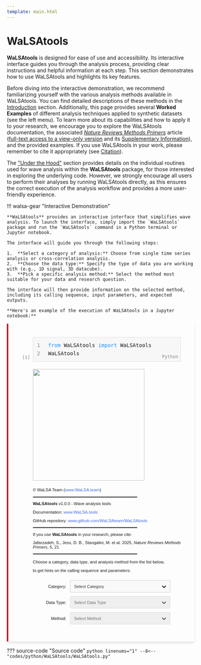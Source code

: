 ```yaml
---
template: main.html
---
```


# WaLSAtools

**WaLSAtools** is designed for ease of use and accessibility. Its interactive interface guides you through the analysis process, providing clear instructions and helpful information at each step. This section demonstrates how to use WaLSAtools and highlights its key features.

Before diving into the interactive demonstration, we recommend familiarizing yourself with the various analysis methods available in WaLSAtools. You can find detailed descriptions of these methods in the [Introduction](introduction.md) section. Additionally, this page provides several **Worked Examples** of different analysis techniques applied to synthetic datasets (see the left menu). To learn more about its capabilities and how to apply it to your research, we encourage you to explore the WaLSAtools documentation, the associated *[Nature Reviews Methods Primers](https://www.nature.com/articles/s43586-025-00392-0)* article ([full-text access to a view-only version](https://WaLSA.tools/nrmp) and its [Supplementary Information](https://WaLSA.tools/nrmp-si)), and the provided examples. If you use WaLSAtools in your work, please remember to cite it appropriately (see [Citation][9]).

The ["Under the Hood"](routines.md) section provides details on the individual routines used for wave analysis within the **WaLSAtools** package, for those interested in exploring the underlying code. However, we strongly encourage all users to perform their analyses by running WaLSAtools directly, as this ensures the correct execution of the analysis workflow and provides a more user-friendly experience.

  [9]: ../citation.md

!!! walsa-gear "Interactive Demonstration"

    **WaLSAtools** provides an interactive interface that simplifies wave analysis. To launch the interface, simply import the `WaLSAtools` package and run the `WaLSAtools` command in a Python terminal or Jupyter notebook.

    The interface will guide you through the following steps:

    1.  **Select a category of analysis:** Choose from single time series analysis or cross-correlation analysis.
    2.  **Choose the data type:** Specify the type of data you are working with (e.g., 1D signal, 3D datacube).
    3.  **Pick a specific analysis method:** Select the method most suitable for your data and research question.

    The interface will then provide information on the selected method, including its calling sequence, input parameters, and expected outputs.

    **Here's an example of the execution of WaLSAtools in a Jupyter notebook:**

<style>
    .dropdown-container {
        margin-left: 30px;
        margin-top: 20px;
        font-size: 0.9em;
        line-height: 2;
        display: flex;
        flex-direction: column;
        gap: 10px;
    }
    .dropdown-row {
        display: flex;
        align-items: center;
        gap: 10px;
    }   
    select {
        width: 270px !important;
        height: 33px !important;
        padding: 5px 10px;
        font-size: 1em;
        color: #333;
        border: 1px solid #ccc;
        border-radius: 2px;
        background-color: #f9f9f9;
        appearance: none;
        -webkit-appearance: none;
        -moz-appearance: none;
        background-image: url('data:image/svg+xml,%3Csvg xmlns="http://www.w3.org/2000/svg" width="12" height="12" viewBox="0 0 12 12"%3E%3Cpath d="M1,4 L6,9 L11,4" fill="none" stroke="%23000" stroke-width="2.0" /%3E%3C/svg%3E');
        background-repeat: no-repeat;
        background-position: right 10px center;
        background-size: 12px 12px;
        cursor: pointer;
    }
    select:focus {
        outline: none;
        border-color: #4caf50;
        box-shadow: 0 0 5px rgba(76, 175, 80, 0.6);
    }
    select:disabled {
        background-color: #eaeaea;
        cursor: not-allowed;
    }   
    .output-container {
        margin-left: 30px;
        margin-top: 5px;
        padding: 0;
        display: none; /* Hidden by default */
    }
    .parameters-table {
        border-collapse: collapse;
        border: 1px solid #222;
        width: calc(100% - 30px);
        box-sizing: border-box;
        table-layout: auto;
        margin-top: 20px;
        font-size: 0.9em;
    }
    .parameters-table td {
        border: 1px solid #222;
        padding: 8px;
        text-align: left;
    }
    .parameters-table th {
        padding: 8px;
        text-align: left;
    }   
    .code-container {
        font-family: monospace;
        position: relative;
        background-color: #f7f7f7;
        border: 1px solid #ddd;
        margin-left: 30px; 
        padding: 10px;
        padding-left: 40px; /* For line numbers */
        font-size: 14px;
        line-height: 1.6;
        display: inline-block;
        width: calc(100% - 30px);
        box-sizing: border-box;
    }
    .line-numbers {
        position: absolute;
        top: 10px;
        left: 10px;
        color: #888;
        text-align: right;
        line-height: 1.6;
        font-size: 14px;
    }
    .execute-btn {
        background-color: #4caf50;
        color: white;
        border: none;
        border-radius: 50%;
        width: 20px;
        height: 20px;
        display: flex;
        justify-content: center;
        align-items: center;
        font-size: 16px;
        font-weight: bold;
        cursor: pointer;
        position: absolute;
        left: -30px; /* Place the button outside the box */
        top: 2px;
    }
    .execute-btn:hover {
        background-color: #45a049;
    }
    .index-number {
        position: absolute;
        bottom: 0px;
        left: -30px;
        color: #888;
        font-size: 12px;
    }
    .python-label {
        position: absolute;
        bottom: 2px;
        right: 6px;
        font-size: 12px;
        color: #888;
    }
    .walsa-gear-code {
        border-left: 4px solid rgb(189, 26, 31); 
        background-color: rgba(255, 255, 255, 0.1);
        padding: 16px; 
        border-radius: 1px; 
        margin-bottom: 16px; 
        box-shadow: 0px 4px 6px rgba(0, 0, 0, 0.1);
    }
</style>
<div class="walsa-gear-code">
<div style="font-family: Arial, sans-serif; margin: 20px; font-size: 0.9em; line-height: 0.9em;">
<div class="code-container">
    <!-- Line numbers -->
    <div class="line-numbers">
        1<br>
        2
    </div>
    <!-- Code area -->
    <div>
        <span style="color:DodgerBlue">from</span> WaLSAtools <span style="color:DodgerBlue">import</span> WaLSAtools<br>
        WaLSAtools
    </div>
    <!-- Execute button -->
    <!-- <button class="execute-btn">▶</button> -->
    <!-- Index number -->
    <div class="index-number">[1]</div>  
    <!-- Python label -->
    <div class="python-label">Python</div>
</div>
<!-- Logo -->
<div style="margin-left: 30px; margin-top: 20px;">
    <img src="https://walsa.team/images/walsatools_black.png" style="width: 300px; height: auto;">
</div>
<!-- Credits -->
<div style="margin-left: 30px; margin-top: 20px; font-size: 0.9em;">
    <p>© WaLSA Team (<a href="https://www.WaLSA.team" target="_blank" style="color: #4169E1; text-decoration: none;">www.WaLSA.team</a>)</p>
    <hr style="width: 70%; margin: 0; border: 0.98px solid #888; margin-bottom: 10px;">
    <p><strong>WaLSAtools</strong> v1.0.0 - Wave analysis tools</p>
    <p>Documentation: <a href="https://www.WaLSA.tools" target="_blank" style="color: #4169E1; text-decoration: none;">www.WaLSA.tools</a></p>
    <p>GitHub repository: <a href="https://www.github.com/WaLSAteam/WaLSAtools" target="_blank" style="color: #4169E1; text-decoration: none;">www.github.com/WaLSAteam/WaLSAtools</a></p>
    <hr style="width: 70%; margin: 0; border: 0.98px solid #888; margin-bottom: 10px;">
    <p>If you use <strong>WaLSAtools</strong> in your research, please cite:</p>
    <p>Jafarzadeh, S., Jess, D. B., Stangalini, M. et al. 2025, <em>Nature Reviews Methods Primers</em>, 5, 21</p>
    <hr style="width: 70%; margin: 0; border: 0.98px solid #888; margin-bottom: 15px;">
    <p>Choose a category, data type, and analysis method from the list below,</p>
    <p>to get hints on the calling sequence and parameters:</p>
</div>
<!-- Dropdown Menus -->
<div class="dropdown-container">
    <div class="dropdown-row">
        <label for="category" style="width: 90px !important; text-align: right !important;">Category:</label>
        <select id="category">
            <option value="">Select Category</option>
            <option value="a">Single Time Series Analysis</option>
            <option value="b">Cross-Correlation Between Two Time Series</option>
        </select>
    </div>
    <div class="dropdown-row">
        <label for="datatype" style="width: 90px !important; text-align: right !important;">Data Type:</label>
        <select id="datatype" disabled>
            <option value="">Select Data Type</option>
        </select>
    </div>
    <div class="dropdown-row">
        <label for="analysisMethod" style="width: 90px !important; text-align: right !important;">Method:</label>
        <select id="analysisMethod" disabled>
            <option value="">Select Method</option>
        </select>
    </div>
    <div class="dropdown-row">
        <label for="subMethod" id="subMethodLabel" style="width: 90px !important; text-align: right !important; display:none;">Sub-method:</label>
        <select id="subMethod" style="display:none;">
            <option value="">Select Sub-method</option>
            <option value="fft">FFT</option>
            <option value="wavelet">Wavelet</option>
            <option value="lombscargle">Lomb-Scargle</option>
            <option value="welch">Welch</option>
        </select>
    </div>
</div>
<div id="dropdownMessage" style="margin-left: 30px; margin-top: 15px; font-size: 0.9em; display: none;">
    Please select appropriate options from all dropdown menus.
</div>
<div class="output-container" id="outputContainer">
    <p style="font-size: 1.0em;">Calling Sequence:</p>
    <span id="callingSequence" style="font-size: 0.95em !important; margin: 0 !important; padding: 0 !important;"></span>
    <div id="warningNote" style="display: none; margin-left: 30px; margin-bottom: 15px;">
        <div style="border: 2px solid #27AE60; padding: 10px; background-color: #E9F7EF; border-radius: 4px;">
            <strong style="color: #196F3D;">Note: </strong>
            <span id="warningMessage" style="color: #000;"></span>
        </div>
    </div>
    <table class="parameters-table">
        <thead>
            <tr style="background-color: #fff;"><th colspan="3" style="text-align: left; color: #000; font-size: 110%;">Parameters (**kwargs)</th></tr>
            <tr style="background-color: #222;">
                <th style="color: #fff; border-right: 1px solid #ccc; text-align: left; white-space: nowrap;">Parameter</th>
                <th style="color: #fff; border-right: 1px solid #ccc; text-align: left; white-space: nowrap;">Type</th>
                <th style="color: #fff; text-align: left; width: 100%;">Description</th>
            </tr>
        </thead>
        <tbody id="parameterTableBody">
        </tbody>
    </table>
</div>
</div>
</div>
<script>
    const parameters = {
        single_series: {
            fft: {
                returnValues: 'power, frequency, significance, amplitude',
                parameters: {
                    signal: { type: 'array', description: 'The input signal (1D).' },
                    time: { type: 'array', description: 'The time array corresponding to the signal.' },
                    siglevel: { type: 'float', description: 'Significance level for the confidence intervals. Default: 0.95.' },
                    nperm: { type: 'int', description: 'Number of permutations for significance testing. Default: 1000.' },
                    nosignificance: { type: 'bool', description: 'If True, skip significance calculation. Default: False.' },
                    apod: { type: 'float', description: 'Extent of apodization edges (of a Tukey window). Default: 0.1.' },
                    pxdetrend: { type: 'int', description: 'Subtract linear trend with time per pixel. Options: 1 (simple) or 2 (advanced). Default: 2.' },
                    polyfit: { type: 'int', description: 'Degree of polynomial fit for detrending the data. If set, a polynomial fit (instead of linear) is applied. Default: None' },
                    meantemporal: { type: 'bool', description: 'If True, apply simple temporal detrending by subtracting the mean signal from the data, skipping fitting procedures. Default: False.' },
                    meandetrend: { type: 'bool', description: 'If True, subtract the linear trend with time for the image means (spatial detrending). Default: False.' },
                    recon: { type: 'bool', description: 'If True, perform Fourier reconstruction of the input time series. This does not preserve amplitudes but is useful for examining frequencies far from the low-frequency range. Default: False.' },
                    resample_original: { type: 'bool', description: 'If True, and if recon is set to True, approximate values close to the original are returned for comparison. Default: False.' },
                    nodetrendapod: { type: 'bool', description: 'If True, neither detrending nor apodization is performed. Default: False.' },
                    amplitude: { type: 'bool', description: ' If True, return the amplitudes of the Fourier transform. Default: False.' },
                    silent: { type: 'bool', description: 'If True, suppress print statements. Default: False.' }
                }
            },
            wavelet: {
                returnValues: 'power, period, significance, coi, gws_power, gws_significance, rgws_power',
                parameters: {
                    signal: { type: 'array', description: 'The input signal (1D).' },
                    time: { type: 'array', description: 'The time array corresponding to the signal.' },
                    siglevel: { type: 'float', description: 'Significance level for the confidence intervals. Default: 0.95.' },
                    nperm: { type: 'int', description: 'Number of permutations for significance testing. Default: 1000.' },
                    mother: { type: 'str', description: 'The mother wavelet function to use. Default: "morlet".' },
                    GWS: { type: 'bool', description: 'If True, calculate the Global Wavelet Spectrum. Default: False.' },
                    RGWS: { type: 'bool', description: 'If True, calculate the Refined Global Wavelet Spectrum (time-integrated power, excluding COI and insignificant areas). Default: False.' },
                    dj: { type: 'float', description: 'Scale spacing. Smaller values result in better scale resolution but slower calculations. Default: 0.025.' },
                    s0: { type: 'float', description: 'Initial (smallest) scale of the wavelet. Default: 2 * dt.' },
                    J: { type: 'int', description: 'Number of scales minus one. Scales range from s0 up to s0 * 2**(J * dj), giving a total of (J + 1) scales. Default: (log2(N * dt / s0)) / dj.' },
                    lag1: { type: 'float', description: 'Lag-1 autocorrelation. Default: 0.0.' },
                    apod: { type: 'float', description: 'Extent of apodization edges (of a Tukey window). Default: 0.1.' },
                    pxdetrend: { type: 'int', description: 'Subtract linear trend with time per pixel. Options: 1 (simple) or 2 (advanced). Default: 2.' },
                    polyfit: { type: 'int', description: 'Degree of polynomial fit for detrending the data. If set, a polynomial fit (instead of linear) is applied. Default: None' },
                    meantemporal: { type: 'bool', description: 'If True, apply simple temporal detrending by subtracting the mean signal from the data, skipping fitting procedures. Default: False.' },
                    meandetrend: { type: 'bool', description: 'If True, subtract the linear trend with time for the image means (spatial detrending). Default: False.' },
                    recon: { type: 'bool', description: 'If True, perform Fourier reconstruction of the input time series. This does not preserve amplitudes but is useful for examining frequencies far from the low-frequency range. Default: False.' },
                    resample_original: { type: 'bool', description: 'If True, and if recon is set to True, approximate values close to the original are returned for comparison. Default: False.' },
                    nodetrendapod: { type: 'bool', description: 'If True, neither detrending nor apodization is performed. Default: False.' },
                    silent: { type: 'bool', description: 'If True, suppress print statements. Default: False.' }
                }
            },
            lombscargle: {
                returnValues: 'power, frequency, significance',
                parameters: {
                    signal: { type: 'array', description: 'The input signal (1D).' },
                    time: { type: 'array', description: 'The time array corresponding to the signal.' },
                    siglevel: { type: 'float', description: 'Significance level for the confidence intervals. Default: 0.95.' },
                    nperm: { type: 'int', description: 'Number of permutations for significance testing. Default: 1000.' },
                    dy: { type: 'array', description: 'Errors or observational uncertainties associated with the time series.' },
                    fit_mean: { type: 'bool', description: 'If True, include a constant offset as part of the model at each frequency. This improves accuracy, especially for incomplete phase coverage.' },
                    center_data: { type: 'bool', description: 'If True, pre-center the data by subtracting the weighted mean of the input data. This is especially important if fit_mean=False.' },
                    nterms: { type: 'int', description: 'Number of terms to use in the Fourier fit. Default: 1.' },
                    normalization: { type: 'str', description: 'The normalization method for the periodogram. Options: "standard", "model", "log", "psd". Default: "standard".' },
                    nosignificance: { type: 'bool', description: 'If True, skip significance calculation. Default: False.' },
                    apod: { type: 'float', description: 'Extent of apodization edges (of a Tukey window). Default: 0.1.' },
                    pxdetrend: { type: 'int', description: 'Subtract linear trend with time per pixel. Options: 1 (simple) or 2 (advanced). Default: 2.' },
                    polyfit: { type: 'int', description: 'Degree of polynomial fit for detrending the data. If set, a polynomial fit (instead of linear) is applied. Default: None' },
                    meantemporal: { type: 'bool', description: 'If True, apply simple temporal detrending by subtracting the mean signal from the data, skipping fitting procedures. Default: False.' },
                    meandetrend: { type: 'bool', description: 'If True, subtract the linear trend with time for the image means (spatial detrending). Default: False.' },
                    recon: { type: 'bool', description: 'If True, perform Fourier reconstruction of the input time series. This does not preserve amplitudes but is useful for examining frequencies far from the low-frequency range. Default: False.' },
                    resample_original: { type: 'bool', description: 'If True, and if recon is set to True, approximate values close to the original are returned for comparison. Default: False.' },
                    nodetrendapod: { type: 'bool', description: 'If True, neither detrending nor apodization is performed. Default: False.' },
                    silent: { type: 'bool', description: 'If True, suppress print statements. Default: False.' }
                }
            },
            welch: {
                returnValues: 'power, frequency, significance',
                parameters: {
                    signal: { type: 'array', description: 'The 1D time series signal.' },
                    time: { type: 'array', description: 'The time array corresponding to the signal.' },
                    nperseg: { type: 'int', description: 'Length of each segment for analysis. Default: 256.' },
                    noverlap: { type: 'int', description: 'Number of points to overlap between segments. Default: 128.' },
                    window: { type: 'str', description: 'Type of window function used in the Welch method. Default: "hann".' },
                    siglevel: { type: 'float', description: 'Significance level for confidence intervals. Default: 0.95.' },
                    nperm: { type: 'int', description: 'Number of permutations for significance testing. Default: 1000.' },
                    silent: { type: 'bool', description: 'If True, suppress print statements. Default: False.' }
                }
            },
            emd: {
                returnValues: 'HHT_power, HHT_significance, HHT_frequency, psd_spectra, psd_significance, IMFs, IMF_significance, instantaneous_frequency',
                parameters: {
                    signal: { type: 'array', description: 'The input signal (1D).' },
                    time: { type: 'array', description: 'The time array of the signal.' },
                    siglevel: { type: 'float', description: 'Significance level for the confidence intervals. Default: 0.95.' },
                    nperm: { type: 'int', description: 'Number of permutations for significance testing. Default: 1000.' },
                    EEMD: { type: 'bool', description: 'If True, use Ensemble Empirical Mode Decomposition (EEMD) instead of Empirical Mode Decomposition (EMD). Default: False.' },
                    Welch_psd: { type: 'bool', description: 'If True, calculate Welch PSD spectra instead of FFT PSD spectra (for the psd_spectra and psd_confidence_levels). Default: False.' },
                    apod: { type: 'float', description: 'Extent of apodization edges (of a Tukey window). Default: 0.1.' },
                    pxdetrend: { type: 'int', description: 'Subtract linear trend with time per pixel. Options: 1 (simple) or 2 (advanced). Default: 2.' },
                    polyfit: { type: 'int', description: 'Degree of polynomial fit for detrending the data. If set, a polynomial fit (instead of linear) is applied. Default: None.' },
                    meantemporal: { type: 'bool', description: 'If True, apply simple temporal detrending by subtracting the mean signal from the data, skipping fitting procedures. Default: False.' },
                    meandetrend: { type: 'bool', description: 'If True, subtract the linear trend with time for the image means (spatial detrending). Default: False.' },
                    recon: { type: 'bool', description: 'If True, perform Fourier reconstruction of the input time series. This does not preserve amplitudes but is useful for examining frequencies far from the low-frequency range. Default: False.' },
                    resample_original: { type: 'bool', description: 'If True, and if recon is set to True, approximate values close to the original are returned for comparison. Default: False.' },
                    nodetrendapod: { type: 'bool', description: 'If True, neither detrending nor apodization is performed. Default: False.' },
                    silent: { type: 'bool', description: 'If True, suppress print statements. Default: False.' }
                }
            },
            komega: {
                returnValues: 'power, wavenumber, frequency, filtered_cube, spatial_fft_map, torus_map, spatial_fft_filtered_map, temporal_fft, temporal_filter, temporal_frequencies, spatial_frequencies',
                parameters: {
                    signal: { type: 'array', description: 'Input datacube, normally in the form of [x, y, t] or [t, x, y]. Note that the input datacube must have identical x and y dimensions. If not, the datacube will be cropped accordingly.' },
                    time: { type: 'array', description: 'Time array corresponding to the input datacube.' },
                    pixelsize: { type: 'float', description: 'Spatial sampling of the input datacube. If not given, it is plotted in units of "pixel".' },
                    filtering: { type: 'bool', description: 'If True, filtering is applied, and the filtered datacube (filtered_cube) is returned. Otherwise, None is returned. Default: False.' },
                    f1: { type: 'float', description: 'Optional lower (temporal) frequency to filter, in Hz.' },
                    f2: { type: 'float', description: 'Optional upper (temporal) frequency to filter, in Hz.' },
                    k1: { type: 'float', description: 'Optional lower (spatial) wavenumber to filter, in units of pixelsize^-1 (k = (2 * π) / wavelength).' },
                    k2: { type: 'float', description: 'Optional upper (spatial) wavenumber to filter, in units of pixelsize^-1.' },
                    spatial_torus: { type: 'bool', description: 'If True, makes the annulus used for spatial filtering have a Gaussian-shaped profile, useful for preventing aliasing. Default: True.' },
                    temporal_torus: { type: 'bool', description: 'If True, makes the temporal filter have a Gaussian-shaped profile, useful for preventing aliasing. Default: True.' },
                    no_spatial_filt: { type: 'bool', description: 'If True, ensures no spatial filtering is performed on the dataset (i.e., only temporal filtering is applied).' },
                    no_temporal_filt: { type: 'bool', description: 'If True, ensures no temporal filtering is performed on the dataset (i.e., only spatial filtering is applied).' },
                    silent: { type: 'bool', description: 'If True, suppresses the k-ω diagram plot.' },
                    smooth: { type: 'bool', description: 'If True, power is smoothed. Default: True.' },
                    mode: { type: 'int', description: 'Output power mode: 0 = log10(power) (default), 1 = linear power, 2 = sqrt(power) = amplitude.' },
                    processing_maps: { type: 'bool', description: 'If True, the function returns the processing maps (spatial_fft_map, torus_map, spatial_fft_filtered_map, temporal_fft, temporal_filter, temporal_frequencies, spatial_frequencies). Otherwise, they are all returned as None. Default: False.' }
                }
            },
            pod: {
                returnValues: 'pod_results',
                parameters: {
                    signal: { type: 'array', description: '3D data cube with shape (time, x, y) or similar.' },
                    time: { type: 'array', description: '1D array representing the time points for each time step in the data.' },
                    num_modes: { type: 'int, optional', description: 'Number of top modes to compute. Default is None (all modes).' },
                    num_top_frequencies: { type: 'int, optional', description: 'Number of top frequencies to consider. Default is None (all frequencies).' },
                    top_frequencies: { type: 'list, optional', description: 'List of top frequencies to consider. Default is None.' },
                    num_cumulative_modes: { type: 'int, optional', description: 'Number of cumulative modes to consider. Default is None (all modes).' },
                    welch_nperseg: { type: 'int, optional', description: "Number of samples per segment for Welch's method. Default is 150." },
                    welch_noverlap: { type: 'int, optional', description: "Number of overlapping samples for Welch's method. Default is 25." },
                    welch_nfft: { type: 'int, optional', description: 'Number of points for the FFT. Default is 2^14.' },
                    welch_fs: { type: 'int, optional', description: 'Sampling frequency for the data. Default is 2.' },
                    nperm: { type: 'int, optional', description: 'Number of permutations for significance testing. Default is 1000.' },
                    siglevel: { type: 'float, optional', description: 'Significance level for the Welch spectrum. Default is 0.95.' },
                    timestep_to_reconstruct: { type: 'int, optional', description: 'Timestep of the datacube to reconstruct using the top modes. Default is 0.' },
                    num_modes_reconstruct: { type: 'int, optional', description: 'Number of modes to use for reconstruction. Default is None (all modes).' },
                    spod: { type: 'bool, optional', description: 'If True, perform Spectral Proper Orthogonal Decomposition (SPOD) analysis. Default is False.' },
                    spod_filter_size: { type: 'int, optional', description: 'Filter size for SPOD analysis. Default is None.' },
                    spod_num_modes: { type: 'int, optional', description: 'Number of SPOD modes to compute. Default is None.' },
                    print_results: { type: 'bool, optional', description: 'If True, print a summary of results. Default is True.' }
                }
            },
            dominantfreq: {
                returnValues: 'power, frequency, significance',
                parameters: {
                    signal: { type: 'array', description: 'Input signal array (1D or 2D).' },
                    time: { type: 'array', description: 'Time array corresponding to the signal.' },
                    method: { type: 'string', description: 'Analysis method (e.g., fft, wavelet, etc.).' },
                    kwargs: { type: 'object', description: 'Additional optional parameters for customization.' }
                }
            }
        },
        cross_correlation: {
            wavelet: {
                returnValues: 'cross_power, cross_period, cross_sig, cross_coi, coherence, coh_period, coh_sig, coh_coi, phase_angle',
                parameters: {
                    data1: { type: 'array', description: 'The first 1D time series signal.' },
                    data2: { type: 'array', description: 'The second 1D time series signal.' },
                    time: { type: 'array', description: 'The time array corresponding to the signals.' },
                    siglevel: { type: 'float', description: 'Significance level for the confidence intervals. Default: 0.95.' },
                    nperm: { type: 'int', description: 'Number of permutations for significance testing. Default: 1000.' },
                    mother: { type: 'str', description: 'The mother wavelet function to use. Default: "morlet".' },
                    GWS: { type: 'bool', description: 'If True, calculate the Global Wavelet Spectrum. Default: False.' },
                    RGWS: { type: 'bool', description: 'If True, calculate the Refined Global Wavelet Spectrum (time-integrated power, excluding COI and insignificant areas). Default: False.' },
                    dj: { type: 'float', description: 'Scale spacing. Smaller values result in better scale resolution but slower calculations. Default: 0.025.' },
                    s0: { type: 'float', description: 'Initial (smallest) scale of the wavelet. Default: 2 * dt.' },
                    J: { type: 'int', description: 'Number of scales minus one. Scales range from s0 up to s0 * 2**(J * dj), giving a total of (J + 1) scales. Default: (log2(N * dt / s0)) / dj.' },
                    lag1: { type: 'float', description: 'Lag-1 autocorrelation. Default: 0.0.' },
                    apod: { type: 'float', description: 'Extent of apodization edges (of a Tukey window). Default: 0.1.' },
                    pxdetrend: { type: 'int', description: 'Subtract linear trend with time per pixel. Options: 1 (simple) or 2 (advanced). Default: 2.' },
                    polyfit: { type: 'int', description: 'Degree of polynomial fit for detrending the data. If set, a polynomial fit (instead of linear) is applied. Default: None.' },
                    meantemporal: { type: 'bool', description: 'If True, apply simple temporal detrending by subtracting the mean signal from the data, skipping fitting procedures. Default: False.' },
                    meandetrend: { type: 'bool', description: 'If True, subtract the linear trend with time for the image means (spatial detrending). Default: False.' },
                    recon: { type: 'bool', description: 'If True, perform Fourier reconstruction of the input time series. This does not preserve amplitudes but is useful for examining frequencies far from the low-frequency range. Default: False.' },
                    resample_original: { type: 'bool', description: 'If True, and if recon is set to True, approximate values close to the original are returned for comparison. Default: False.' },
                    nodetrendapod: { type: 'bool', description: 'If True, neither detrending nor apodization is performed. Default: False.' },
                    silent: { type: 'bool', description: 'If True, suppress print statements. Default: False.' }
                }
            },
            welch: {
                returnValues: 'frequency, cospectrum, phase_angle, power_data1, power_data2, frequency_coherence, coherence',
                parameters: {
                    data1: { type: 'array', description: 'The first 1D time series signal.' },
                    data2: { type: 'array', description: 'The second 1D time series signal.' },
                    time: { type: 'array', description: 'The time array corresponding to the signals.' },
                    nperseg: { type: 'int', description: 'Length of each segment for analysis. Default: 256.' },
                    noverlap: { type: 'int', description: 'Number of points to overlap between segments. Default: 128.' },
                    window: { type: 'str', description: 'Type of window function used in the Welch method. Default: "hann".' },
                    siglevel: { type: 'float', description: 'Significance level for confidence intervals. Default: 0.95.' },
                    nperm: { type: 'int', description: 'Number of permutations for significance testing. Default: 1000.' },
                    silent: { type: 'bool', description: 'If True, suppress print statements. Default: False.' }
                }
            },
            fft: {
                returnValues: 'frequency, cospectrum, phase_angle, power_data1, power_data2, frequency_coherence, coherence',
                warning: 'Selecting FFT for cross-correlation automatically runs Welch instead, to improve noise handling by averaging over segments. Consider adjusting "nperseg" to tune resolution.',
                parameters: {
                    data1: { type: 'array', description: 'The first 1D time series signal.' },
                    data2: { type: 'array', description: 'The second 1D time series signal.' },
                    time: { type: 'array', description: 'The time array corresponding to the signals.' },
                    nperseg: { type: 'int', description: 'Length of each segment for analysis. Default: 256.' },
                    noverlap: { type: 'int', description: 'Number of points to overlap between segments. Default: 128.' },
                    window: { type: 'str', description: 'Type of window function used in the Welch method. Default: "hann".' },
                    siglevel: { type: 'float', description: 'Significance level for confidence intervals. Default: 0.95.' },
                    nperm: { type: 'int', description: 'Number of permutations for significance testing. Default: 1000.' },
                    silent: { type: 'bool', description: 'If True, suppress print statements. Default: False.' }
                }
            }
        }
    };
    const categoryDropdown = document.getElementById('category');
    const datatypeDropdown = document.getElementById('datatype');
    const analysisMethodDropdown = document.getElementById('analysisMethod');
    const subMethodDropdown = document.getElementById('subMethod');
    const subMethodLabel = document.getElementById('subMethodLabel');
    const outputContainer = document.getElementById('outputContainer');
    const callingSequence = document.getElementById('callingSequence');
    const parameterTableBody = document.getElementById('parameterTableBody');
    function resetDropdown(dropdown, placeholder = "Select ...") {
        dropdown.innerHTML = `<option value="">${placeholder}</option>`;
        dropdown.disabled = true;
    }
    function hideOutput() {
        outputContainer.style.display = 'none';
    }
    function clearOutput() {
        callingSequence.innerHTML = '';
        parameterTableBody.innerHTML = '';
        hideOutput();
    }
    document.addEventListener('DOMContentLoaded', () => {
        updateOutput();
        // Attach event listeners
        categoryDropdown.addEventListener('change', () => {
            const category = categoryDropdown.value;
            resetDropdown(datatypeDropdown, "Select Data Type");
            resetDropdown(analysisMethodDropdown, "Select Method");
            resetDropdown(subMethodDropdown, "Select Sub-method");
            subMethodDropdown.style.display = 'none';
            subMethodLabel.style.display = 'none';
            clearOutput();
            if (category) {
                datatypeDropdown.disabled = false;
                if (category === 'a') {
                    datatypeDropdown.innerHTML += `
                        <option value="1">1D Signal</option>
                        <option value="2">3D Datacube</option>`;
                } else if (category === 'b') {
                    datatypeDropdown.innerHTML += `<option value="1">1D Signal</option>`;
                }
            }
            updateOutput();
        });
        datatypeDropdown.addEventListener('change', () => {
            const category = categoryDropdown.value;
            const datatype = datatypeDropdown.value;
            resetDropdown(analysisMethodDropdown, "Select Method");
            resetDropdown(subMethodDropdown, "Select Sub-method");
            subMethodDropdown.style.display = 'none';
            subMethodLabel.style.display = 'none';
            clearOutput();
            if (datatype) {
                analysisMethodDropdown.disabled = false;
                if (category === 'a' && datatype === '1') {
                    analysisMethodDropdown.innerHTML += `
                        <option value="fft">FFT</option>
                        <option value="wavelet">Wavelet</option>
                        <option value="lombscargle">Lomb-Scargle</option>
                        <option value="welch">Welch</option>
                        <option value="emd">EMD</option>`;
                } else if (category === 'a' && datatype === '2') {
                    analysisMethodDropdown.innerHTML += `
                        <option value="komega">k-omega</option>
                        <option value="pod">POD</option>
                        <option value="dominantfreq">Dominant Freq / Mean Power Spectrum</option>`;
                } else if (category === 'b') {
                    analysisMethodDropdown.innerHTML += `
                        <option value="fft">FFT</option>
                        <option value="wavelet">Wavelet</option>
                        <option value="welch">Welch</option>`;
                }
            }
            updateOutput();
        });
        analysisMethodDropdown.addEventListener('change', () => {
            const category = categoryDropdown.value;
            const datatype = datatypeDropdown.value;
            const analysisMethod = analysisMethodDropdown.value;
            resetDropdown(subMethodDropdown, "Select Sub-method");
            subMethodDropdown.style.display = 'none';
            subMethodLabel.style.display = 'none';
            subMethodDropdown.disabled = true;
            clearOutput();
            if (
                category === 'a' &&
                datatype === '2' &&
                analysisMethod === 'dominantfreq'
            ) {
                subMethodDropdown.style.display = 'inline-block';
                subMethodLabel.style.display = 'inline-block';
                subMethodDropdown.disabled = false;
                subMethodDropdown.innerHTML = `
                    <option value="">Select Sub-method</option>
                    <option value="fft">FFT</option>
                    <option value="wavelet">Wavelet</option>
                    <option value="lombscargle">Lomb-Scargle</option>
                    <option value="welch">Welch</option>`;
            }
            updateOutput();
        });
        subMethodDropdown.addEventListener('change', updateOutput);
        updateOutput();
    });
    // Update Output Container
    function updateOutput() {
        const category = categoryDropdown.value;
        const datatype = datatypeDropdown.value;
        const analysisMethod = analysisMethodDropdown.value;
        const subMethod = subMethodDropdown.value;
        const message = document.getElementById('dropdownMessage');      
        // Hide output and show a message if selections are incomplete
        if (!category || !datatype || !analysisMethod || (subMethodDropdown.style.display === 'inline-block' && !subMethod)) {
            message.style.display = 'block';
            hideOutput();
            return;
        }      
        // Hide the message when all selections are made
        message.style.display = 'none';
        // Retrieve returnValues based on category and analysisMethod
        let returnValues = '';
        if (category === 'a') {
            returnValues = parameters.single_series[analysisMethod]?.returnValues || 'No return values available';
        } else if (category === 'b') {
            returnValues = parameters.cross_correlation[analysisMethod]?.returnValues || 'No return values available';
        }
        // Construct the command string
        let command1 = '';
        if (category === 'a' && datatype === '1') {
            command1 = `${returnValues} = WaLSAtools(signal=INPUT_DATA, time=TIME_ARRAY, method='${analysisMethod}', **kwargs)`;
        } else if (category === 'b') {
            command1 = `${returnValues} = WaLSAtools(data1=INPUT_DATA1, data2=INPUT_DATA2, time=TIME_ARRAY, method='${analysisMethod}', **kwargs)`;
        } else if (category === 'a' && datatype === '2') {
            if (analysisMethod === 'dominantfreq') {
                retValues = 'dominant_frequency, mean_power, frequency, power_map'
                command1 = `${retValues} = WaLSAtools(signal=INPUT_DATA, time=TIME_ARRAY, averagedpower=True, dominantfreq=True, method='${subMethod}', **kwargs)`;
            } else {
                if (analysisMethod === 'komega') {
                    analysisMethodout = 'k-omega';
                } else {
                    analysisMethodout = analysisMethod;
                }
                command1 = `${returnValues} = WaLSAtools(signal=INPUT_DATA, time=TIME_ARRAY, method='${analysisMethodout}', **kwargs)`;
            }
        }
        const command = `
            <div style="display: flex; align-items: baseline;">
                <span style="color: #222; min-width: 4ch; margin: 0 !important; line-height: 1.5;">>>> </span>
                <pre style="
                    white-space: pre-wrap; 
                    word-wrap: break-word;  
                    color: #01016D; 
                    margin: 0 !important;
                    line-height: 1.5;
                ">${command1}</pre>
            </div>
        `;
        // Update calling sequence and parameter table
        callingSequence.innerHTML = command;
        const warningBox = document.getElementById('warningNote');
        const warningMessage = document.getElementById('warningMessage');
        if (category === 'b' && analysisMethod === 'fft') {
            warningMessage.innerText = parameters.cross_correlation.fft.warning;
            warningBox.style.display = 'block';
        } else {
            warningBox.style.display = 'none';
            warningMessage.innerText = '';
        }
        if (analysisMethod === 'dominantfreq') {
            updateParameterTable(subMethod);
        } else {
            updateParameterTable(analysisMethod);
        }
        outputContainer.style.display = 'block';
    }
    function updateParameterTable(datatype) {
        parameterTableBody.innerHTML = '';
        const paramData =
            parameters.single_series[datatype]?.parameters ||
            parameters.cross_correlation[datatype]?.parameters;
        if (!paramData) {
            parameterTableBody.innerHTML = `
                <tr>
                    <td colspan="3" style="text-align: center;">No parameters available.</td>
                </tr>`;
            return;
        }
        Object.entries(paramData).forEach(([key, value]) => {
            parameterTableBody.innerHTML += `
                <tr>
                    <td>${key}</td>
                    <td>${value.type}</td>
                    <td>${value.description}</td>
                </tr>`;
        });
    }    
    document.addEventListener('DOMContentLoaded', () => {
        updateOutput();
    });
</script>

??? source-code "Source code"
    ``` python linenums="1"
    --8<-- "codes/python/WaLSAtools/WaLSAtools.py"
    ```
